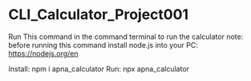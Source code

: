 ﻿# CLI_Calculator_Project001

Run This command in the command terminal to run the calculator
note: before running this command install node.js into your PC: https://nodejs.org/en

Install: npm i apna_calculator
Run: npx apna_calculator
